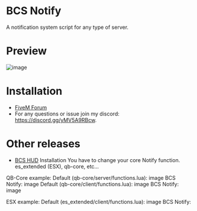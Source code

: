 # BCS Notify
A notification system script for any type of server.

# Preview
![image](https://user-images.githubusercontent.com/116667373/228020974-26af86dd-7cea-4e67-a8b2-87f47c54f69e.png)

# Installation
- [FiveM Forum](https://forum.cfx.re/t/bcs-notify/5058625)
- For any questions or issue join my discord: https://discord.gg/yMV5A9RBcw.

# Other releases
- [BCS HUD](https://forum.cfx.re/t/bcs-hud-simple-hud-for-fivem-rp-servers/5057159)
Installation
You have to change your core Notify function. es_extended (ESX), qb-core, etc…

QB-Core example:
Default (qb-core/server/functions.lua):
image
BCS Notify:
image
Default (qb-core/client/functions.lua):
image
BCS Notify:
image

ESX example:
Default (es_extended/client/functions.lua):
image
BCS Notify:
